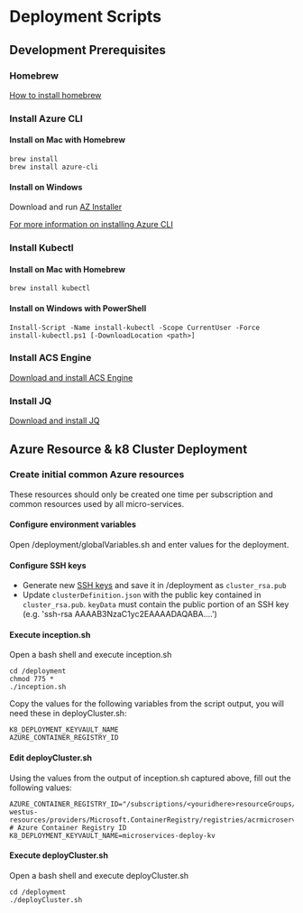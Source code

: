 # Deployment Scripts

## Development Prerequisites

### Homebrew
[How to install homebrew](https://brew.sh/)

### Install Azure CLI

#### Install on Mac with Homebrew

```
brew install
brew install azure-cli
```

#### Install on Windows

Download and run [AZ Installer](https://aka.ms/InstallAzureCliWindows)

[For more information on installing Azure CLI](https://docs.microsoft.com/en-us/cli/azure/install-azure-cli?view=azure-cli-latest)

### Install Kubectl

#### Install on Mac with Homebrew
```
brew install kubectl
```

#### Install on Windows with PowerShell
```
Install-Script -Name install-kubectl -Scope CurrentUser -Force
install-kubectl.ps1 [-DownloadLocation <path>]
```
### Install ACS Engine
[Download and install ACS Engine](https://github.com/Azure/acs-engine/blob/master/docs/acsengine.md#install)

### Install JQ
[Download and install JQ](https://stedolan.github.io/jq/download/)

## Azure Resource & k8 Cluster Deployment

### Create initial common Azure resources
These resources should only be created one time per subscription and common resources used by all micro-services.

#### Configure environment variables
Open /deployment/globalVariables.sh and enter values for the deployment.

#### Configure SSH keys
- Generate new [SSH keys](https://github.com/Azure/acs-engine/blob/master/docs/ssh.md#ssh-key-generation/) and save it in /deployment as `cluster_rsa.pub`
- Update `clusterDefinition.json` with the public key contained in `cluster_rsa.pub`. `keyData` must contain the public portion of an SSH key (e.g. 'ssh-rsa AAAAB3NzaC1yc2EAAAADAQABA....')




#### Execute inception.sh
Open a bash shell and execute inception.sh
```
cd /deployment
chmod 775 *
./inception.sh
```

Copy the values for the following variables from the script output, you will need these in deployCluster.sh:

```
K8_DEPLOYMENT_KEYVAULT_NAME
AZURE_CONTAINER_REGISTRY_ID
```

#### Edit deployCluster.sh
Using the values from the output of inception.sh captured above, fill out the following values:
```
AZURE_CONTAINER_REGISTRY_ID="/subscriptions/<youridhere>resourceGroups/microservices-westus-resources/providers/Microsoft.ContainerRegistry/registries/acrmicroserviceswestus" # Azure Container Registry ID
K8_DEPLOYMENT_KEYVAULT_NAME=microservices-deploy-kv
```

#### Execute deployCluster.sh
Open a bash shell and execute deployCluster.sh
```
cd /deployment
./deployCluster.sh
```